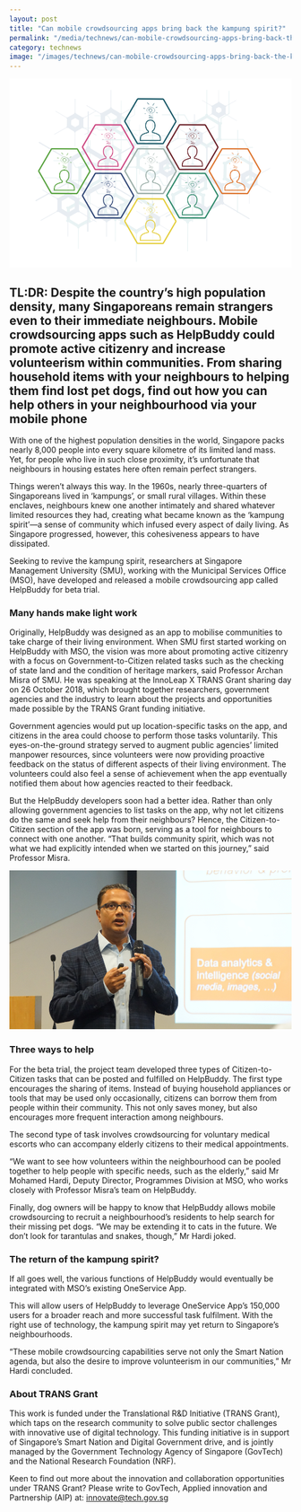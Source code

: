 ```yaml
---
layout: post
title: "Can mobile crowdsourcing apps bring back the kampung spirit?"
permalink: "/media/technews/can-mobile-crowdsourcing-apps-bring-back-the-kampung-spirit"
category: technews
image: "/images/technews/can-mobile-crowdsourcing-apps-bring-back-the-kampung-spirit-part1.png"
---
```


![Can mobile crowdsourcing apps bring back the kampung spirit?](/images/technews/can-mobile-crowdsourcing-apps-bring-back-the-kampung-spirit-part1.png)

## TL:DR: Despite the country’s high population density, many Singaporeans remain strangers even to their immediate neighbours. Mobile crowdsourcing apps such as HelpBuddy could promote active citizenry and increase volunteerism within communities. From sharing household items with your neighbours to helping them find lost pet dogs, find out how you can help others in your neighbourhood via your mobile phone 

With one of the highest population densities in the world, Singapore packs nearly 8,000 people into every square kilometre of its limited land mass. Yet, for people who live in such close proximity, it’s unfortunate that neighbours in housing estates here often remain perfect strangers. 

Things weren’t always this way. In the 1960s, nearly three-quarters of Singaporeans lived in ‘kampungs’, or small rural villages. Within these enclaves, neighbours knew one another intimately and shared whatever limited resources they had, creating what became known as the ‘kampung spirit’—a sense of community which infused every aspect of daily living. As Singapore progressed, however, this cohesiveness appears to have dissipated.

Seeking to revive the kampung spirit, researchers at Singapore Management University (SMU), working with the Municipal Services Office (MSO), have developed and released a mobile crowdsourcing app called HelpBuddy for beta trial.

### **Many hands make light work** 

Originally, HelpBuddy was designed as an app to mobilise communities to take charge of their living environment. When SMU first started working on HelpBuddy with MSO, the vision was more about promoting active citizenry with a focus on Government-to-Citizen related tasks such as the checking of state land and the condition of heritage markers, said Professor Archan Misra of SMU. He was speaking at the InnoLeap X TRANS Grant sharing day on 26 October 2018, which brought together researchers, government agencies and the industry to learn about the projects and opportunities made possible by the TRANS Grant funding initiative.

Government agencies would put up location-specific tasks on the app, and citizens in the area could choose to perform those tasks voluntarily. This eyes-on-the-ground strategy served to augment public agencies’ limited manpower resources, since volunteers were now providing proactive feedback on the status of different aspects of their living environment. The volunteers could also feel a sense of achievement when the app eventually notified them about how agencies reacted to their feedback.

But the HelpBuddy developers soon had a better idea. Rather than only allowing government agencies to list tasks on the app, why not let citizens do the same and seek help from their neighbours? Hence, the Citizen-to-Citizen section of the app was born, serving as a tool for neighbours to connect with one another. “That builds community spirit, which was not what we had explicitly intended when we started on this journey,” said Professor Misra.

![Prof Misra on Help Buddy](/images/technews/can-mobile-crowdsourcing-apps-bring-back-the-kampung-spirit-part2.png)

### **Three ways to help**

For the beta trial, the project team developed three types of Citizen-to-Citizen tasks that can be posted and fulfilled on HelpBuddy. The first type encourages the sharing of items. Instead of buying household appliances or tools that may be used only occasionally, citizens can borrow them from people within their community. This not only saves money, but also encourages more frequent interaction among neighbours.

The second type of task involves crowdsourcing for voluntary medical escorts who can accompany elderly citizens to their medical appointments. 

“We want to see how volunteers within the neighbourhood can be pooled together to help people with specific needs, such as the elderly,” said Mr Mohamed Hardi, Deputy Director,  Programmes Division at MSO, who works closely with Professor Misra’s team on HelpBuddy.

Finally, dog owners will be happy to know that HelpBuddy allows mobile crowdsourcing to recruit a neighbourhood’s residents to help search for their missing pet dogs. “We may be extending it to cats in the future. We don’t look for tarantulas and snakes, though,” Mr Hardi joked.

### **The return of the kampung spirit?**

If all goes well, the various functions of HelpBuddy would eventually be integrated with MSO’s existing OneService App.   

This will allow users of HelpBuddy to leverage OneService App’s 150,000 users for a broader reach and more successful task fulfilment. With the right use of technology, the kampung spirit may yet return to Singapore’s neighbourhoods. 

“These mobile crowdsourcing capabilities serve not only the Smart Nation agenda, but also the desire to improve volunteerism in our communities,” Mr Hardi concluded. 

### **About TRANS Grant**

This work is funded under the Translational R&D Initiative (TRANS Grant), which taps on the research community to solve public sector challenges with innovative use of digital technology. This funding initiative is in support of Singapore’s Smart Nation and Digital Government drive, and is jointly managed by the Government Technology Agency of Singapore (GovTech) and the National Research Foundation (NRF).

Keen to find out more about the innovation and collaboration opportunities under TRANS Grant? Please write to GovTech, Applied innovation and Partnership (AIP) at:  innovate@tech.gov.sg 
